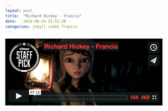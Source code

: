 ```yaml
---
layout: post
title:  "Richard Hickey - Francis"
date:   2014-08-29 15:52:38
categories: jekyll video francis
---
```


<div id='84786815' class="vimeo"><a href='http://player.vimeo.com/video/84786815'><img src='/assets/video-richard-hickey-francis.png' width="500" height="213" class="img-thumbnail"/></a></div>